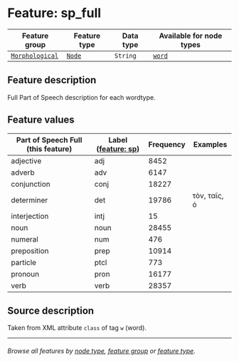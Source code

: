 # Feature: sp_full

Feature group | Feature type | Data type | Available for node types
---  | --- | --- | ---
[`Morphological`](featuresbygroup.md#morphological-features) | [`Node`](featuresbyfeaturetype.md#node-features) | `String` | [`word`](featuresbynodetype.md#word-nodes)

## Feature description
Full Part of Speech description for each wordtype.

## Feature values 

Part of Speech Full (this feature) | Label ([feature: sp](sp.md#readme)) | Frequency | Examples
--- | --- | --- | ---
adjective | adj | 8452 | 
adverb | adv | 6147 | 
conjunction | conj | 18227 | 
determiner | det | 19786 | τὸν, ταῖς, ὁ
interjection | intj | 15 |
noun | noun | 28455 |
numeral | num | 476 |
preposition | prep | 10914 |
particle | ptcl | 773 | 
pronoun | pron | 16177 | 
verb | verb | 28357 | 

## Source description

Taken from XML attribute `class` of tag `w` (word).

---
###### *Browse all features by [node type](featuresbynodetype.md#readme), [feature group](featuresbygroup.md#readme) or [feature type](featuresbyfeaturetype.md#readme).*
